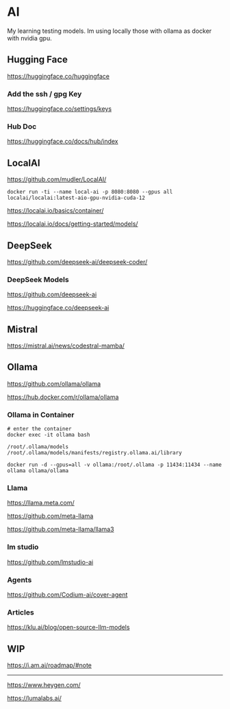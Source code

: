 # AI

My learning testing models.
Im using locally those with ollama as docker with nvidia gpu.

## Hugging Face

https://huggingface.co/huggingface

### Add the ssh / gpg Key

https://huggingface.co/settings/keys

### Hub Doc

https://huggingface.co/docs/hub/index

## LocalAI

https://github.com/mudler/LocalAI/

```
docker run -ti --name local-ai -p 8080:8080 --gpus all localai/localai:latest-aio-gpu-nvidia-cuda-12
```

https://localai.io/basics/container/

https://localai.io/docs/getting-started/models/

## DeepSeek

https://github.com/deepseek-ai/deepseek-coder/

### DeepSeek Models

https://github.com/deepseek-ai

https://huggingface.co/deepseek-ai

## Mistral

https://mistral.ai/news/codestral-mamba/

## Ollama

https://github.com/ollama/ollama

https://hub.docker.com/r/ollama/ollama

### Ollama in Container

```
# enter the container
docker exec -it ollama bash

/root/.ollama/models
/root/.ollama/models/manifests/registry.ollama.ai/library

```

```
docker run -d --gpus=all -v ollama:/root/.ollama -p 11434:11434 --name ollama ollama/ollama
```

### Llama

https://llama.meta.com/

https://github.com/meta-llama

https://github.com/meta-llama/llama3

### lm studio

https://github.com/lmstudio-ai

### Agents

https://github.com/Codium-ai/cover-agent

### Articles

https://klu.ai/blog/open-source-llm-models

## WIP

https://i.am.ai/roadmap/#note

---

https://www.heygen.com/

https://lumalabs.ai/
